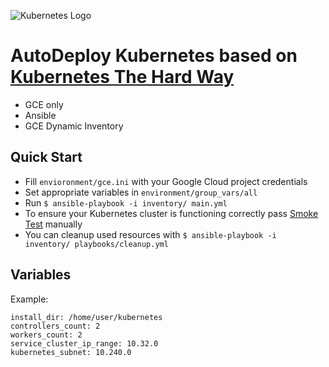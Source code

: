 ![Kubernetes Logo](https://s28.postimg.org/lf3q4ocpp/k8s.png)

AutoDeploy Kubernetes based on [Kubernetes The Hard Way](https://github.com/kelseyhightower/kubernetes-the-hard-way)
============================================
-   GCE only
-   Ansible
-   GCE Dynamic Inventory

Quick Start
-----------

- Fill `envioronment/gce.ini` with your Google Cloud project credentials 
- Set appropriate variables in `environment/group_vars/all`
- Run `$ ansible-playbook -i inventory/ main.yml`
- To ensure your Kubernetes cluster is functioning correctly pass [Smoke Test](https://github.com/kelseyhightower/kubernetes-the-hard-way/blob/4ca7c4504612d55d9c42c21632ca4f4a0e9b4a52/docs/13-smoke-test.md) manually
- You can cleanup used resources with `$ ansible-playbook -i inventory/ playbooks/cleanup.yml`

Variables
-----------

Example:
```
install_dir: /home/user/kubernetes
controllers_count: 2
workers_count: 2
service_cluster_ip_range: 10.32.0
kubernetes_subnet: 10.240.0
```
